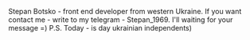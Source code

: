 Stepan Botsko - front end developer from western Ukraine.
If you want contact me - write to my telegram - Stepan_1969.
I'll waiting for your message =)
P.S. Today - is day ukrainian independents)